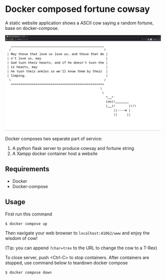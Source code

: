 # Docker composed fortune cowsay

A static website application shows a ASCII cow saying a random fortune, base on docker-compose.

![thumbnail](thumbnail.jpg)

Docker composes two separate part of service:

1. A python flask server to produce cowsay and fortune string
2. A Xampp docker container host a website

## Requirements

- Docker
- Docker-compose

## Usage

First run this command

```console
$ docker compose up
```

Then navigate your web browser to `localhost:41062/www` and enjoy the wisdom of cow!

(Tip: you can append `?char=trex` to the URL to change the cow to a T-Rex)

To close server, push \<Ctrl-C> to stop containers. After containers are stopped, use command below to teardown docker compose

```console
$ docker compose down
```
